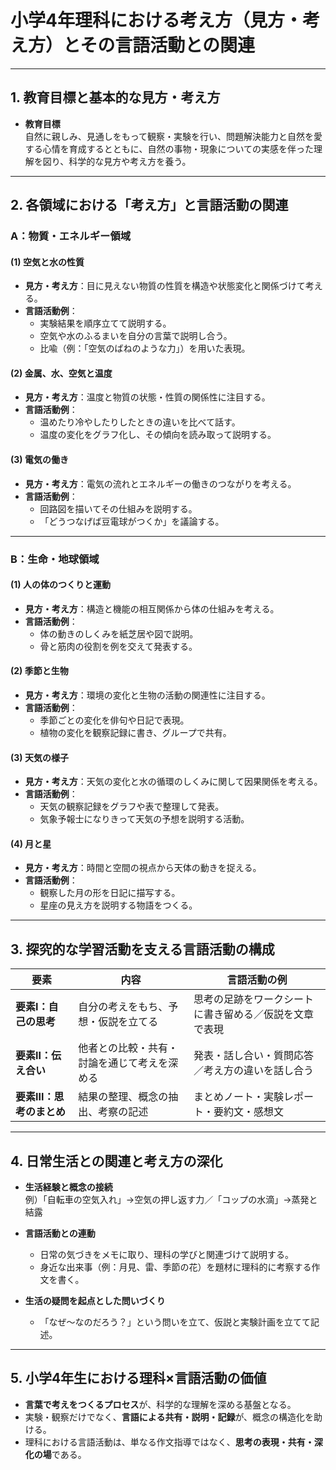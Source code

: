 # 小学4年理科における考え方（見方・考え方）とその言語活動との関連

---

## 1. 教育目標と基本的な見方・考え方

- **教育目標**  
  自然に親しみ、見通しをもって観察・実験を行い、問題解決能力と自然を愛する心情を育成するとともに、自然の事物・現象についての実感を伴った理解を図り、科学的な見方や考え方を養う。

---

## 2. 各領域における「考え方」と言語活動の関連

### A：物質・エネルギー領域

#### (1) 空気と水の性質
- **見方・考え方**：目に見えない物質の性質を構造や状態変化と関係づけて考える。
- **言語活動例**：
  - 実験結果を順序立てて説明する。
  - 空気や水のふるまいを自分の言葉で説明し合う。
  - 比喩（例：「空気のばねのような力」）を用いた表現。

#### (2) 金属、水、空気と温度
- **見方・考え方**：温度と物質の状態・性質の関係性に注目する。
- **言語活動例**：
  - 温めたり冷やしたりしたときの違いを比べて話す。
  - 温度の変化をグラフ化し、その傾向を読み取って説明する。

#### (3) 電気の働き
- **見方・考え方**：電気の流れとエネルギーの働きのつながりを考える。
- **言語活動例**：
  - 回路図を描いてその仕組みを説明する。
  - 「どうつなげば豆電球がつくか」を議論する。

---

### B：生命・地球領域

#### (1) 人の体のつくりと運動
- **見方・考え方**：構造と機能の相互関係から体の仕組みを考える。
- **言語活動例**：
  - 体の動きのしくみを紙芝居や図で説明。
  - 骨と筋肉の役割を例を交えて発表する。

#### (2) 季節と生物
- **見方・考え方**：環境の変化と生物の活動の関連性に注目する。
- **言語活動例**：
  - 季節ごとの変化を俳句や日記で表現。
  - 植物の変化を観察記録に書き、グループで共有。

#### (3) 天気の様子
- **見方・考え方**：天気の変化と水の循環のしくみに関して因果関係を考える。
- **言語活動例**：
  - 天気の観察記録をグラフや表で整理して発表。
  - 気象予報士になりきって天気の予想を説明する活動。

#### (4) 月と星
- **見方・考え方**：時間と空間の視点から天体の動きを捉える。
- **言語活動例**：
  - 観察した月の形を日記に描写する。
  - 星座の見え方を説明する物語をつくる。

---

## 3. 探究的な学習活動を支える言語活動の構成

| 要素 | 内容 | 言語活動の例 |
|------|------|---------------|
| **要素Ⅰ：自己の思考** | 自分の考えをもち、予想・仮説を立てる | 思考の足跡をワークシートに書き留める／仮説を文章で表現 |
| **要素Ⅱ：伝え合い** | 他者との比較・共有・討論を通じて考えを深める | 発表・話し合い・質問応答／考え方の違いを話し合う |
| **要素Ⅲ：思考のまとめ** | 結果の整理、概念の抽出、考察の記述 | まとめノート・実験レポート・要約文・感想文 |

---

## 4. 日常生活との関連と考え方の深化

- **生活経験と概念の接続**  
  例）「自転車の空気入れ」→空気の押し返す力／「コップの水滴」→蒸発と結露

- **言語活動との連動**  
  - 日常の気づきをメモに取り、理科の学びと関連づけて説明する。
  - 身近な出来事（例：月見、雷、季節の花）を題材に理科的に考察する作文を書く。

- **生活の疑問を起点とした問いづくり**  
  - 「なぜ〜なのだろう？」という問いを立て、仮説と実験計画を立てて記述。

---

## 5. 小学4年生における理科×言語活動の価値

- **言葉で考えをつくるプロセス**が、科学的な理解を深める基盤となる。
- 実験・観察だけでなく、**言語による共有・説明・記録**が、概念の構造化を助ける。
- 理科における言語活動は、単なる作文指導ではなく、**思考の表現・共有・深化の場**である。